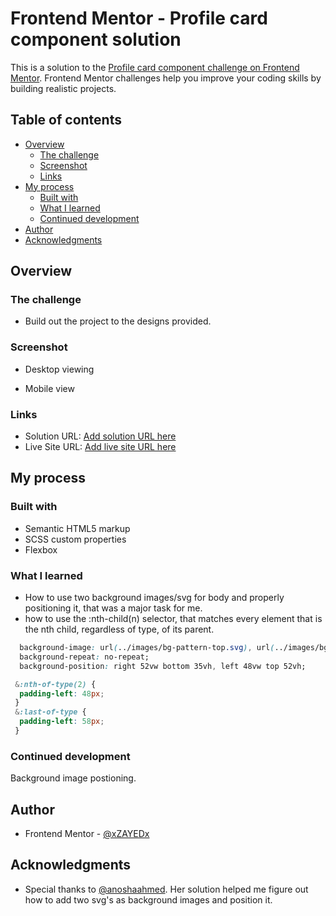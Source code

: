 # Frontend Mentor - Profile card component solution

This is a solution to the [Profile card component challenge on Frontend Mentor](https://www.frontendmentor.io/challenges/profile-card-component-cfArpWshJ). Frontend Mentor challenges help you improve your coding skills by building realistic projects. 

## Table of contents

- [Overview](#overview)
  - [The challenge](#the-challenge)
  - [Screenshot](#screenshot)
  - [Links](#links)
- [My process](#my-process)
  - [Built with](#built-with)
  - [What I learned](#what-i-learned)
  - [Continued development](#continued-development)
- [Author](#author)
- [Acknowledgments](#acknowledgments)

## Overview

### The challenge

- Build out the project to the designs provided.

### Screenshot

- Desktop viewing

- Mobile view

### Links

- Solution URL: [Add solution URL here](https://your-solution-url.com)
- Live Site URL: [Add live site URL here](https://your-live-site-url.com)

## My process

### Built with

- Semantic HTML5 markup
- SCSS custom properties
- Flexbox

### What I learned

- How to use two background images/svg for body and properly positioning it, that was a major task for me.
- how to use the :nth-child(n) selector, that matches every element that is the nth child, regardless of type, of its parent.

```css
  background-image: url(../images/bg-pattern-top.svg), url(../images/bg-pattern-bottom.svg);
  background-repeat: no-repeat;
  background-position: right 52vw bottom 35vh, left 48vw top 52vh;
```

```css
 &:nth-of-type(2) {
  padding-left: 48px;
 }
 &:last-of-type {
  padding-left: 58px;
 }
```

### Continued development

Background image postioning.

## Author

- Frontend Mentor - [@xZAYEDx](https://www.frontendmentor.io/profile/xZAYEDx)


## Acknowledgments

- Special thanks to [@anoshaahmed](https://www.frontendmentor.io/profile/anoshaahmed). Her solution helped me figure out how to add two svg's as background images and position it.
